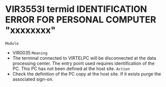 # VIR3553I termid IDENTIFICATION ERROR FOR PERSONAL COMPUTER "xxxxxxxx"
`Module`
- VIR0035
`Meaning`
- The terminal connected to VIRTELPC will be disconnected at the data processing center. The entry point used requires identification of the PC. This PC has not been defined at the host site.
`Action`
- Check the definition of the PC copy at the host site. If it exists purge the associated sign-on.
